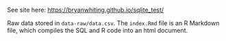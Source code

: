 See site here: https://bryanwhiting.github.io/sqlite_test/

Raw data stored in `data-raw/data.csv`. The `index.Rmd` file is an R Markdown file, which compiles the SQL and R code into an html document.
